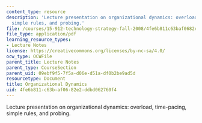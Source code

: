 ```yaml
---
content_type: resource
description: 'Lecture presentation on organizational dynamics: overload, time-pacing,
  simple rules, and probing.'
file: /courses/15-912-technology-strategy-fall-2008/4fe6b811c63baf0682e2ddbd062760f4_lec_19.pdf
file_type: application/pdf
learning_resource_types:
- Lecture Notes
license: https://creativecommons.org/licenses/by-nc-sa/4.0/
ocw_type: OCWFile
parent_title: Lecture Notes
parent_type: CourseSection
parent_uid: 09ebf9f5-7f5a-d06e-d51a-df0b2be9ad5d
resourcetype: Document
title: Organizational Dynamics
uid: 4fe6b811-c63b-af06-82e2-ddbd062760f4
---
```

Lecture presentation on organizational dynamics: overload, time-pacing, simple rules, and probing.